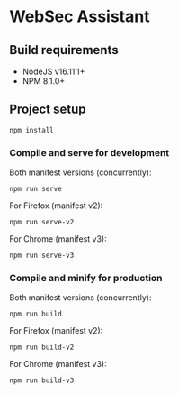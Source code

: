 # WebSec Assistant

## Build requirements
* NodeJS v16.11.1+
* NPM 8.1.0+

## Project setup
```
npm install
```

### Compile and serve for development
Both manifest versions (concurrently):
```
npm run serve
```
For Firefox (manifest v2):
```
npm run serve-v2
```
For Chrome (manifest v3):
```
npm run serve-v3
```

### Compile and minify for production
Both manifest versions (concurrently):
```
npm run build
```
For Firefox (manifest v2):
```
npm run build-v2
```
For Chrome (manifest v3):
```
npm run build-v3
```
